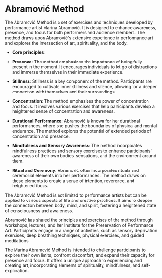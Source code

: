 # Abramović Method

The Abramović Method is a set of exercises and techniques developed by performance artist Marina Abramović. It is designed to enhance awareness, presence, and focus for both performers and audience members. The method draws upon Abramović's extensive experience in performance art and explores the intersection of art, spirituality, and the body.

* **Core principles**:

* **Presence**: The method emphasizes the importance of being fully present in the moment. It encourages individuals to let go of distractions and immerse themselves in their immediate experience.

* **Stillness**: Stillness is a key component of the method. Participants are encouraged to cultivate inner stillness and silence, allowing for a deeper connection with themselves and their surroundings.

* **Concentration**: The method emphasizes the power of concentration and focus. It involves various exercises that help participants develop a heightened sense of concentration and awareness.

* **Durational Performance**: Abramović is known for her durational performances, where she pushes the boundaries of physical and mental endurance. The method explores the potential of extended periods of concentration and presence.

* **Mindfulness and Sensory Awareness**: The method incorporates mindfulness practices and sensory exercises to enhance participants' awareness of their own bodies, sensations, and the environment around them.

* **Ritual and Ceremony**: Abramović often incorporates rituals and ceremonial elements into her performances. The method draws on these elements to create a sense of intention, reverence, and heightened focus.

The Abramović Method is not limited to performance artists but can be applied to various aspects of life and creative practices. It aims to deepen the connection between body, mind, and spirit, fostering a heightened state of consciousness and awareness.

Abramović has shared the principles and exercises of the method through workshops, lectures, and her Institute for the Preservation of Performance Art. Participants engage in a range of activities, such as sensory deprivation exercises, deep breathing techniques, physical exercises, and guided meditations.

The Marina Abramović Method is intended to challenge participants to explore their own limits, confront discomfort, and expand their capacity for presence and focus. It offers a unique approach to experiencing and creating art, incorporating elements of spirituality, mindfulness, and self-exploration.